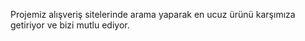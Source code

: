 Projemiz alışveriş sitelerinde arama yaparak en ucuz ürünü karşımıza getiriyor ve bizi mutlu ediyor.
